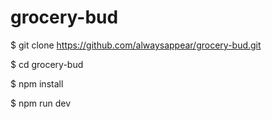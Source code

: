 # grocery-bud

$ git clone https://github.com/alwaysappear/grocery-bud.git

$ cd grocery-bud

$ npm install

$ npm run dev

